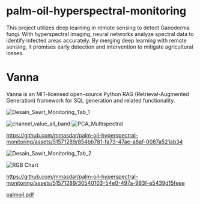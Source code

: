 # palm-oil-hyperspectral-monitoring
This project utilizes deep learning in remote sensing to detect Ganoderma fungi. With hyperspectral imaging, neural networks analyze spectral data to identify infected areas accurately. By merging deep learning with remote sensing, it promises early detection and intervention to mitigate agricultural losses.

# Vanna
Vanna is an MIT-licensed open-source Python RAG (Retrieval-Augmented Generation) framework for SQL generation and related functionality.







![Desain_Sawit_Monitoring_Tab_1](https://github.com/mmasdar/palm-oil-hyperspectral-monitoring/assets/51571289/44b853fe-c272-4977-bd2a-9ab7d51d1a5d)

![channel_value_all_band](https://github.com/mmasdar/palm-oil-hyperspectral-monitoring/assets/51571289/b84a87d5-7566-4e18-a04e-c558da6de80a)
![PCA_Multispectral](https://github.com/mmasdar/palm-oil-hyperspectral-monitoring/assets/51571289/08478a6a-a90c-462e-a1cd-9e3fe54d9974)

https://github.com/mmasdar/palm-oil-hyperspectral-monitoring/assets/51571289/854bb781-fa73-47ae-a8af-0087a521ab34


![Desain_Sawit_Monitoring_Tab_2](https://github.com/mmasdar/palm-oil-hyperspectral-monitoring/assets/51571289/c3687ae3-ee82-4fb6-85de-b2ec91a98b35)

![RGB Chart](https://github.com/mmasdar/palm-oil-hyperspectral-monitoring/assets/51571289/6bac42d6-c7c2-4ec8-8212-a25a2af4af44)

https://github.com/mmasdar/palm-oil-hyperspectral-monitoring/assets/51571289/30540103-54e0-497a-983f-e5439d15feee


[palmoil.pdf](https://github.com/mmasdar/palm-oil-hyperspectral-monitoring/files/14964804/palmoil.pdf)
